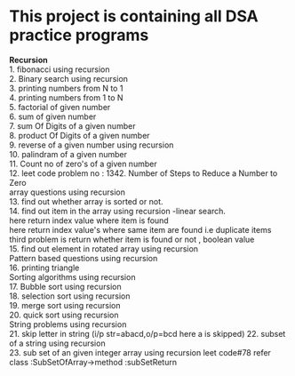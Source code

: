 # This project is containing all DSA practice programs

**Recursion** <br />
         1. fibonacci using recursion <br />
         2. Binary search using recursion <br />
         3. printing numbers from N to 1 <br />
         4. printing numbers from 1 to N <br />
         5. factorial of given number<br />
         6. sum  of given number<br />
         7. sum Of Digits of a given number <br />
         8. product Of Digits of a given number <br />
         9. reverse of a given number using recursion <br />
         10. palindram of a given number <br />
         11. Count no of zero's of a given number <br />
         12. leet code problem no : 1342. Number of Steps to Reduce a Number to Zero  <br />
         array questions using recursion <br />
         13. find out whether array is sorted or not. <br />
         14. find out item in the  array using recursion -linear search.<br />
             here return index value where item is found<br />
             here return index value's  where same item are found i.e duplicate items<br />
             third problem is return whether item is found or not , boolean value <br />
         15. find out element in rotated array using recursion <br />
         Pattern based questions using recursion <br />
         16. printing triangle <br />
         Sorting algorithms using recursion <br />
         17. Bubble sort using recursion <br />
         18. selection sort using recursion  <br />
         19. merge sort using recursion  <br />
         20. quick sort using recursion  <br />
         String problems using recursion <br />
         21. skip letter in string (i/p str=abacd,o/p=bcd here a is skipped)
         22. subset of a string using recursion<br />
         23. sub set of an given integer array using recursion leet code#78 refer class :SubSetOfArray->method :subSetReturn<br />



         

     


         
   